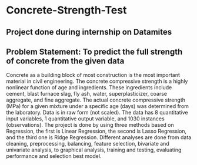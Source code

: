 # Concrete-Strength-Test
## Project done during internship on Datamites
## Problem Statement: To predict the full strength of concrete from the given data
Concrete as a building block of most construction is the most important material in civil engineering. The concrete compressive strength is a highly nonlinear function of age and ingredients. These ingredients include cement, blast furnace slag, fly ash, water, superplasticizer, coarse aggregate, and fine aggregate.
The actual concrete compressive strength (MPa) for a given mixture under a specific age (days) was determined from the laboratory. Data is in raw form (not scaled). The data has 8 quantitative input variables, 1 quantitative output variable, and 1030 instances (observations).
The project is done by using three methods based on Regression, the first is Linear Regression, the second is Lasso Regression, and the third one is Ridge Regression.
Different analyses are done from data cleaning, preprocessing, balancing, feature selection, bivariate and univariate analysis, to graphical analysis, training and testing, evaluating performance and selection best model.
